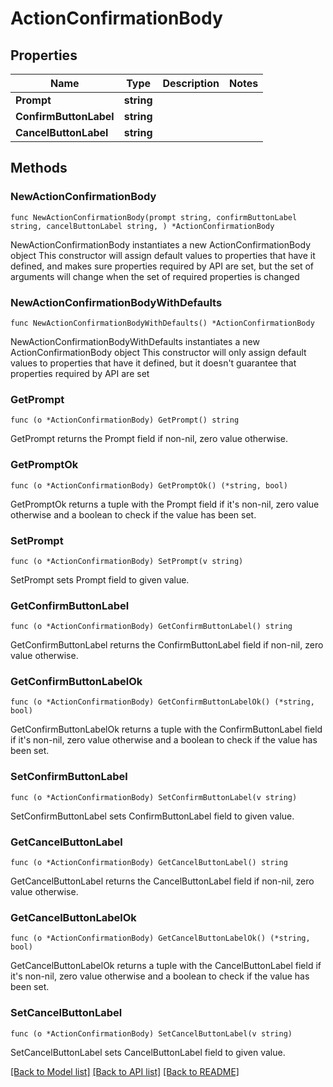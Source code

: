 # ActionConfirmationBody

## Properties

Name | Type | Description | Notes
------------ | ------------- | ------------- | -------------
**Prompt** | **string** |  | 
**ConfirmButtonLabel** | **string** |  | 
**CancelButtonLabel** | **string** |  | 

## Methods

### NewActionConfirmationBody

`func NewActionConfirmationBody(prompt string, confirmButtonLabel string, cancelButtonLabel string, ) *ActionConfirmationBody`

NewActionConfirmationBody instantiates a new ActionConfirmationBody object
This constructor will assign default values to properties that have it defined,
and makes sure properties required by API are set, but the set of arguments
will change when the set of required properties is changed

### NewActionConfirmationBodyWithDefaults

`func NewActionConfirmationBodyWithDefaults() *ActionConfirmationBody`

NewActionConfirmationBodyWithDefaults instantiates a new ActionConfirmationBody object
This constructor will only assign default values to properties that have it defined,
but it doesn't guarantee that properties required by API are set

### GetPrompt

`func (o *ActionConfirmationBody) GetPrompt() string`

GetPrompt returns the Prompt field if non-nil, zero value otherwise.

### GetPromptOk

`func (o *ActionConfirmationBody) GetPromptOk() (*string, bool)`

GetPromptOk returns a tuple with the Prompt field if it's non-nil, zero value otherwise
and a boolean to check if the value has been set.

### SetPrompt

`func (o *ActionConfirmationBody) SetPrompt(v string)`

SetPrompt sets Prompt field to given value.


### GetConfirmButtonLabel

`func (o *ActionConfirmationBody) GetConfirmButtonLabel() string`

GetConfirmButtonLabel returns the ConfirmButtonLabel field if non-nil, zero value otherwise.

### GetConfirmButtonLabelOk

`func (o *ActionConfirmationBody) GetConfirmButtonLabelOk() (*string, bool)`

GetConfirmButtonLabelOk returns a tuple with the ConfirmButtonLabel field if it's non-nil, zero value otherwise
and a boolean to check if the value has been set.

### SetConfirmButtonLabel

`func (o *ActionConfirmationBody) SetConfirmButtonLabel(v string)`

SetConfirmButtonLabel sets ConfirmButtonLabel field to given value.


### GetCancelButtonLabel

`func (o *ActionConfirmationBody) GetCancelButtonLabel() string`

GetCancelButtonLabel returns the CancelButtonLabel field if non-nil, zero value otherwise.

### GetCancelButtonLabelOk

`func (o *ActionConfirmationBody) GetCancelButtonLabelOk() (*string, bool)`

GetCancelButtonLabelOk returns a tuple with the CancelButtonLabel field if it's non-nil, zero value otherwise
and a boolean to check if the value has been set.

### SetCancelButtonLabel

`func (o *ActionConfirmationBody) SetCancelButtonLabel(v string)`

SetCancelButtonLabel sets CancelButtonLabel field to given value.



[[Back to Model list]](../README.md#documentation-for-models) [[Back to API list]](../README.md#documentation-for-api-endpoints) [[Back to README]](../README.md)


